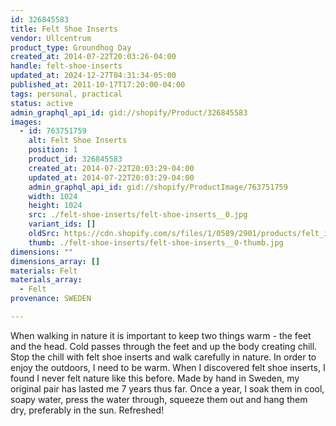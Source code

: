 ```yaml
---
id: 326845583
title: Felt Shoe Inserts
vendor: Ullcentrum
product_type: Groundhog Day
created_at: 2014-07-22T20:03:26-04:00
handle: felt-shoe-inserts
updated_at: 2024-12-27T04:31:34-05:00
published_at: 2011-10-17T17:20:00-04:00
tags: personal, practical
status: active
admin_graphql_api_id: gid://shopify/Product/326845583
images:
  - id: 763751759
    alt: Felt Shoe Inserts
    position: 1
    product_id: 326845583
    created_at: 2014-07-22T20:03:29-04:00
    updated_at: 2014-07-22T20:03:29-04:00
    admin_graphql_api_id: gid://shopify/ProductImage/763751759
    width: 1024
    height: 1024
    src: ./felt-shoe-inserts/felt-shoe-inserts__0.jpg
    variant_ids: []
    oldSrc: https://cdn.shopify.com/s/files/1/0589/2901/products/felt_inlays.jpeg?v=1406073809
    thumb: ./felt-shoe-inserts/felt-shoe-inserts__0-thumb.jpg
dimensions: ""
dimensions_array: []
materials: Felt
materials_array:
  - Felt
provenance: SWEDEN

---
```


When walking in nature it is important to keep two things warm \- the feet and the head. Cold passes through the feet and up the body creating chill. Stop the chill with felt shoe inserts and walk carefully in nature. In order to enjoy the outdoors, I need to be warm. When I discovered felt shoe inserts, I found I never felt nature like this before. Made by hand in Sweden, my original pair has lasted me 7 years thus far. Once a year, I soak them in cool, soapy water, press the water through, squeeze them out and hang them dry, preferably in the sun. Refreshed!